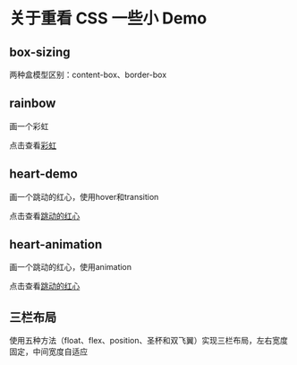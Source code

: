 # 关于重看 CSS 一些小 Demo

## box-sizing
两种盒模型区别：content-box、border-box

## rainbow
画一个彩虹

点击查看[彩虹](https://lvzhengyan.github.io/css-demo/rainbow.html)


## heart-demo
画一个跳动的红心，使用hover和transition

点击查看[跳动的红心](https://lvzhengyan.github.io/css-demo/heart-demo.html)


## heart-animation
画一个跳动的红心，使用animation

点击查看[跳动的红心](https://lvzhengyan.github.io/css-demo/heart-animation.html)

## 三栏布局
使用五种方法（float、flex、position、圣杯和双飞翼）实现三栏布局，左右宽度固定，中间宽度自适应
